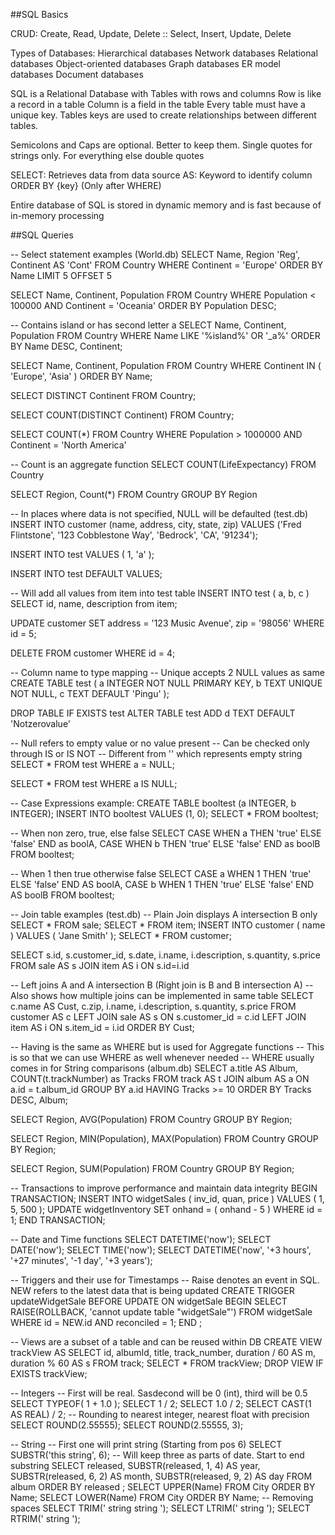 ##SQL Basics

CRUD: Create, Read, Update, Delete :: Select, Insert, Update, Delete

Types of Databases:
Hierarchical databases
Network databases
Relational databases
Object-oriented databases
Graph databases
ER model databases
Document databases

SQL is a Relational Database with Tables with rows and columns
Row is like a record in a table
Column is a field in the table
Every table must have a unique key. Tables keys are used to create relationships
between different tables.  

Semicolons and Caps are optional. Better to keep them.
Single quotes for strings only. For everything else double quotes

SELECT: Retrieves data from data source
AS: Keyword to identify column
ORDER BY {key} (Only after WHERE)

Entire database of SQL is stored in dynamic memory and is fast because of 
in-memory processing

##SQL Queries

-- Select statement examples (World.db)
SELECT Name, Region 'Reg', Continent AS 'Cont' 
    FROM Country
    WHERE Continent = 'Europe'
    ORDER BY Name
    LIMIT 5 OFFSET 5
    
SELECT Name, Continent, Population 
    FROM Country 
    WHERE Population < 100000 AND Continent = 'Oceania' 
    ORDER BY Population DESC;

-- Contains island or has second letter a
SELECT Name, Continent, Population 
    FROM Country 
    WHERE Name LIKE '%island%' OR '_a%' 
    ORDER BY Name DESC, Continent;

SELECT Name, Continent, Population 
    FROM Country 
    WHERE Continent IN ( 'Europe', 'Asia' ) 
    ORDER BY Name;

SELECT DISTINCT Continent 
    FROM Country;
    
SELECT COUNT(DISTINCT Continent)
    FROM Country;
    
SELECT COUNT(*) 
    FROM Country
    WHERE Population > 1000000
    AND Continent = 'North America'
    
-- Count is an aggregate function
SELECT COUNT(LifeExpectancy)
    FROM Country
    
SELECT Region, Count(*)
    FROM Country
    GROUP BY Region
    

-- In places where data is not specified, NULL will be defaulted (test.db)
INSERT INTO customer (name, address, city, state, zip) 
    VALUES ('Fred Flintstone', '123 Cobblestone Way', 'Bedrock', 'CA', '91234');

INSERT INTO test 
    VALUES ( 1, 'a' );
    
INSERT INTO test 
    DEFAULT VALUES;
    
-- Will add all values from item into test table
INSERT INTO test ( a, b, c ) 
    SELECT id, name, description from item; 
     
    
UPDATE customer
    SET address = '123 Music Avenue', zip = '98056'
    WHERE id = 5;
    
    
DELETE FROM customer 
    WHERE id = 4;


-- Column name to type mapping
-- Unique accepts 2 NULL values as same
CREATE TABLE test (
  a INTEGER NOT NULL PRIMARY KEY,
  b TEXT UNIQUE NOT NULL,
  c TEXT DEFAULT 'Pingu'
);


DROP TABLE IF EXISTS test
ALTER TABLE test 
    ADD d TEXT DEFAULT 'Notzerovalue'


-- Null refers to empty value or no value present
-- Can be checked only through IS or IS NOT
-- Different from '' which represents empty string
SELECT * 
    FROM test 
    WHERE a = NULL;

SELECT * 
    FROM test 
    WHERE a IS NULL;  
    
    
-- Case Expressions example:
CREATE TABLE booltest (a INTEGER, b INTEGER);
INSERT INTO booltest VALUES (1, 0);
SELECT * FROM booltest;

-- When non zero, true, else false
SELECT
    CASE WHEN a THEN 'true' ELSE 'false' END as boolA,
    CASE WHEN b THEN 'true' ELSE 'false' END as boolB
    FROM booltest;

-- When 1 then true otherwise false
SELECT
    CASE a WHEN 1 THEN 'true' ELSE 'false' END AS boolA,
    CASE b WHEN 1 THEN 'true' ELSE 'false' END AS boolB 
    FROM booltest;
    

-- Join table examples (test.db)
-- Plain Join displays A intersection B only
SELECT * 
    FROM sale;
SELECT * 
    FROM item;
INSERT INTO customer ( name ) 
    VALUES ( 'Jane Smith' );
SELECT * 
    FROM customer;

SELECT s.id, s.customer_id, s.date, i.name, i.description, s.quantity, s.price
    FROM sale AS s
    JOIN item AS i
    ON s.id=i.id

-- Left joins A and A intersection B (Right join is B and B intersection A)
-- Also shows how multiple joins can be implemented in same table
SELECT c.name AS Cust, c.zip, i.name, i.description, s.quantity, s.price
    FROM customer AS c
    LEFT JOIN sale AS s ON s.customer_id = c.id
    LEFT JOIN item AS i ON s.item_id = i.id
    ORDER BY Cust;
    
    
   
-- Having is the same as WHERE but is used for Aggregate functions
-- This is so that we can use WHERE as well whenever needed
-- WHERE usually comes in for String comparisons (album.db)
SELECT a.title AS Album, COUNT(t.trackNumber) as Tracks
    FROM track AS t
    JOIN album AS a
    ON a.id = t.album_id
    GROUP BY a.id
    HAVING Tracks >= 10
    ORDER BY Tracks DESC, Album; 
    
SELECT Region, AVG(Population) 
    FROM Country 
    GROUP BY Region;
    
SELECT Region, MIN(Population), MAX(Population) 
    FROM Country 
    GROUP BY Region;
    
SELECT Region, SUM(Population) 
    FROM Country 
    GROUP BY Region; 
    

-- Transactions to improve performance and maintain data integrity 
BEGIN TRANSACTION;
INSERT INTO widgetSales ( inv_id, quan, price ) 
    VALUES ( 1, 5, 500 );
UPDATE widgetInventory 
    SET onhand = ( onhand - 5 ) 
    WHERE id = 1;
END TRANSACTION;


-- Date and Time functions
SELECT DATETIME('now');
SELECT DATE('now');
SELECT TIME('now');
SELECT DATETIME('now', '+3 hours', '+27 minutes', '-1 day', '+3 years');


-- Triggers and their use for Timestamps
-- Raise denotes an event in SQL. NEW refers to the latest data that is being updated
CREATE TRIGGER updateWidgetSale BEFORE UPDATE ON widgetSale
    BEGIN
        SELECT RAISE(ROLLBACK, 'cannot update table "widgetSale"') FROM widgetSale
            WHERE id = NEW.id AND reconciled = 1;
    END
;


-- Views are a subset of a table and can be reused within DB
CREATE VIEW trackView AS
  SELECT id, albumId, title, track_number, 
    duration / 60 AS m, duration % 60 AS s FROM track;
SELECT * FROM trackView;
DROP VIEW IF EXISTS trackView;


-- Integers
-- First will be real. Sasdecond will be 0 (int), third will be 0.5
SELECT TYPEOF( 1 + 1.0 );
SELECT 1 / 2;
SELECT 1.0 / 2;
SELECT CAST(1 AS REAL) / 2;
-- Rounding to nearest integer, nearest float with precision
SELECT ROUND(2.55555);
SELECT ROUND(2.55555, 3);


-- String
-- First one will print string (Starting from pos 6)
SELECT SUBSTR('this string', 6);
-- Will keep three as parts of date. Start to end substring
SELECT released,
    SUBSTR(released, 1, 4) AS year,
    SUBSTR(released, 6, 2) AS month,
    SUBSTR(released, 9, 2) AS day
    FROM album
    ORDER BY released
;
SELECT UPPER(Name) 
    FROM City 
    ORDER BY Name;
SELECT LOWER(Name) 
    FROM City 
    ORDER BY Name;
-- Removing spaces
SELECT TRIM('   string   string   ');
SELECT LTRIM('   string   ');
SELECT RTRIM('   string   ');    
